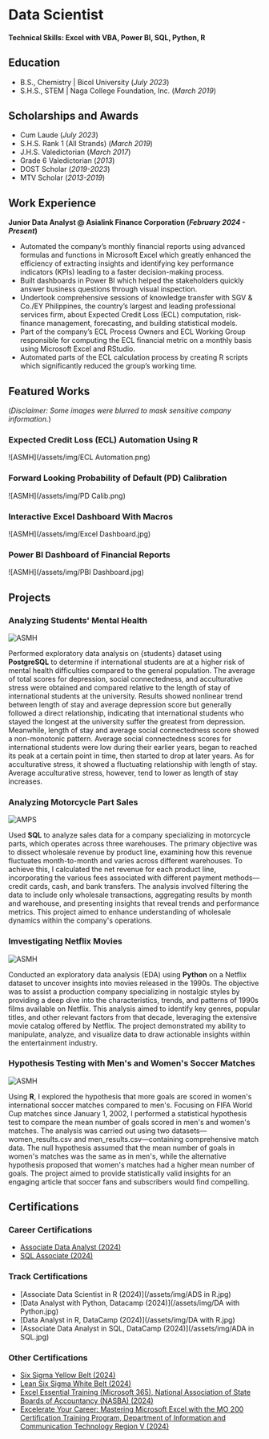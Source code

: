# Data Scientist

#### Technical Skills: Excel with VBA, Power BI, SQL, Python, R

## Education					       		
- B.S., Chemistry	| Bicol University (_July 2023_)  			        		
- S.H.S., STEM | Naga College Foundation, Inc. (_March 2019_)

## Scholarships and Awards			       		
- Cum Laude (_July 2023_)          		
- S.H.S. Rank 1 (All Strands) (_March 2019_)
- J.H.S. Valedictorian (_March 2017_)
- Grade 6 Valedictorian (_2013_)
- DOST Scholar (_2019-2023_)
- MTV Scholar (_2013-2019_)

## Work Experience
**Junior Data Analyst @ Asialink Finance Corporation (_February 2024 - Present_)**
- Automated the company’s monthly financial reports using advanced formulas and functions in Microsoft Excel which greatly enhanced the efficiency of extracting insights and identifying key performance indicators (KPIs) leading to a faster decision-making process.
- Built dashboards in Power BI which helped the stakeholders quickly answer business questions through visual inspection. 
- Undertook comprehensive sessions of knowledge transfer with SGV & Co./EY Philippines, the country’s largest and leading professional services firm, about Expected Credit Loss (ECL) computation, risk-finance management, forecasting, and building statistical models.
- Part of the company’s ECL Process Owners and ECL Working Group responsible for computing the ECL financial metric on a monthly basis using Microsoft Excel and RStudio.
- Automated parts of the ECL calculation process by creating R scripts which significantly reduced the group’s working time.
  
## Featured Works
(_Disclaimer: Some images were blurred to mask sensitive company information._)
### Expected Credit Loss (ECL) Automation Using R
![ASMH](/assets/img/ECL Automation.png)
### Forward Looking Probability of Default (PD) Calibration
![ASMH](/assets/img/PD Calib.png)
### Interactive Excel Dashboard With Macros
![ASMH](/assets/img/Excel Dashboard.jpg)
### Power BI Dashboard of Financial Reports
![ASMH](/assets/img/PBI Dashboard.jpg)

## Projects
### Analyzing Students' Mental Health
![ASMH](/assets/img/asmh_postgresql.png)

Performed exploratory data analysis on {students} dataset using **PostgreSQL** to determine if international students are at a higher risk of mental health difficulties compared to the general population. The average of total scores for depression, social connectedness, and acculturative stress were obtained and compared relative to the length of stay of international students at the university. Results showed nonlinear trend between length of stay and average depression score but generally followed a direct relationship, indicating that international students who stayed the longest at the university suffer the greatest from depression. Meanwhile, length of stay and average social connectedness score showed a non-monotonic pattern. Average social connectedness scores for international students were low during their earlier years, began to reached its peak at a certain point in time, then started to drop at later years. As for acculturative stress, it showed a fluctuating relationship with length of stay. Average acculturative stress, however, tend to lower as length of stay increases.

### Analyzing Motorcycle Part Sales
![AMPS](/assets/img/amps_sql.jpg)

Used **SQL** to analyze sales data for a company specializing in motorcycle parts, which operates across three warehouses. The primary objective was to dissect wholesale revenue by product line, examining how this revenue fluctuates month-to-month and varies across different warehouses. To achieve this, I calculated the net revenue for each product line, incorporating the various fees associated with different payment methods—credit cards, cash, and bank transfers. The analysis involved filtering the data to include only wholesale transactions, aggregating results by month and warehouse, and presenting insights that reveal trends and performance metrics. This project aimed to enhance understanding of wholesale dynamics within the company's operations.

### Imvestigating Netflix Movies
![ASMH](/assets/img/netflix.jpeg)

Conducted an exploratory data analysis (EDA) using **Python** on a Netflix dataset to uncover insights into movies released in the 1990s. The objective was to assist a production company specializing in nostalgic styles by providing a deep dive into the characteristics, trends, and patterns of 1990s films available on Netflix. This analysis aimed to identify key genres, popular titles, and other relevant factors from that decade, leveraging the extensive movie catalog offered by Netflix. The project demonstrated my ability to manipulate, analyze, and visualize data to draw actionable insights within the entertainment industry.

### Hypothesis Testing with Men's and Women's Soccer Matches
![ASMH](/assets/img/soccer.png)

Using **R**, I explored the hypothesis that more goals are scored in women's international soccer matches compared to men's. Focusing on FIFA World Cup matches since January 1, 2002, I performed a statistical hypothesis test to compare the mean number of goals scored in men's and women's matches. The analysis was carried out using two datasets—women_results.csv and men_results.csv—containing comprehensive match data. The null hypothesis assumed that the mean number of goals in women's matches was the same as in men's, while the alternative hypothesis proposed that women's matches had a higher mean number of goals. The project aimed to provide statistically valid insights for an engaging article that soccer fans and subscribers would find compelling.

## Certifications
### Career Certifications
- [Associate Data Analyst (2024)](/assets/img/ADA.jpg)
- [SQL Associate (2024)](/assets/img/SQA.jpg)

### Track Certifications
- [Associate Data Scientist in R (2024)](/assets/img/ADS in R.jpg)
- [Data Analyst with Python, Datacamp (2024)](/assets/img/DA with Python.jpg)
- [Data Analyst in R, DataCamp (2024)](/assets/img/DA with R.jpg)
- [Associate Data Analyst in SQL, DataCamp (2024)](/assets/img/ADA in SQL.jpg)

### Other Certifications
- [Six Sigma Yellow Belt (2024)](/assets/img/SSYB.jpg)
- [Lean Six Sigma White Belt (2024)](/assets/img/LSSWB.jpg)
- [Excel Essential Training (Microsoft 365), National Association of State Boards of Accountancy (NASBA) (2024)](/assets/img/Excel.jpg)
- [Excelerate Your Career: Mastering Microsoft Excel with the MO 200 Certification Training Program, Department of Information and Communication Technology Region V (2024)](/assets/img/Excel2.jpg)
